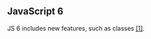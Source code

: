 ## JavaScript 6

JS 6 includes new features, such as classes [\[1\]](https://www.w3schools.com/js/js_es6.asp).
